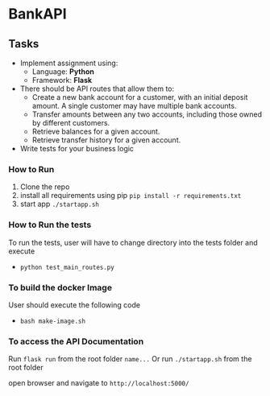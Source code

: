 # BankAPI

## Tasks

- Implement assignment using:
  - Language: **Python**
  - Framework: **Flask**
- There should be API routes that allow them to:
  - Create a new bank account for a customer, with an initial deposit amount. A
    single customer may have multiple bank accounts.
  - Transfer amounts between any two accounts, including those owned by
    different customers.
  - Retrieve balances for a given account.
  - Retrieve transfer history for a given account.
- Write tests for your business logic

### How to Run

1. Clone the repo
2. install all requirements using pip
```pip install -r requirements.txt```
3. start app
``` ./startapp.sh ```

### How to Run the tests

To run the tests, user will have to change directory into the tests folder
and execute

- ``` python test_main_routes.py ```

### To build the docker Image

User should execute the following code

- ``` bash make-image.sh ```

### To access the API Documentation

Run ``` flask run ``` from the root folder `name...`
Or run ``` ./startapp.sh ``` from the root folder

open browser and navigate to
``` http://localhost:5000/ ```
